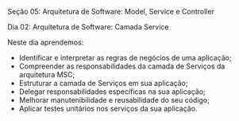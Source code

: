 Seção 05: Arquitetura de Software: Model, Service e Controller

Dia 02: Arquitetura de Software: Camada Service

Neste dia aprendemos: 
- Identificar e interpretar as regras de negócios de uma aplicação; 
- Compreender as responsabilidades da camada de Serviços da arquitetura MSC; 
- Estruturar a camada de Serviços em sua aplicação; 
- Delegar responsabilidades específicas na sua aplicação; 
- Melhorar manutenibilidade e reusabilidade do seu código; 
- Aplicar testes unitários nos serviços da sua aplicação. 

